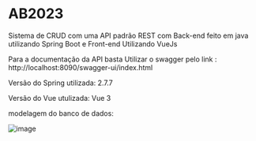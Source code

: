 # AB2023

Sistema de CRUD com uma API padrão REST com Back-end feito em java utilizando Spring Boot e Front-end Utilizando VueJs


Para a documentação da API basta Utilizar o swagger pelo link : http://localhost:8090/swagger-ui/index.html


Versão do Spring utilizada: 2.7.7

Versão do Vue utulizada: Vue 3

modelagem do banco de dados:

![image](https://user-images.githubusercontent.com/97440058/213798956-f98f1e64-366a-4057-85a1-4a92bf7a4294.png)
